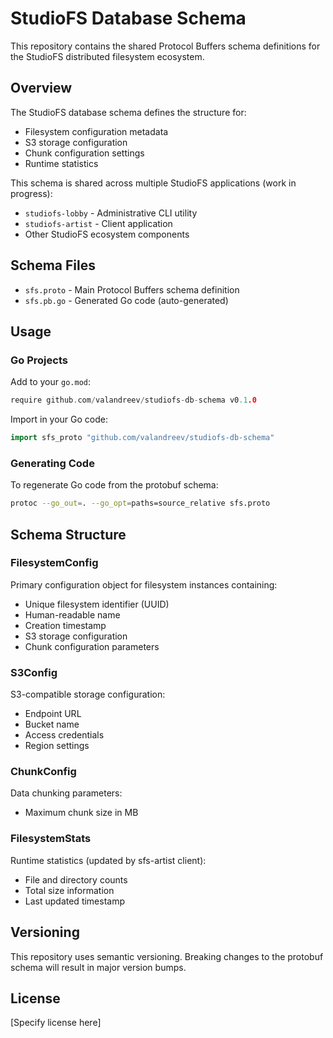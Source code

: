 # StudioFS Database Schema

This repository contains the shared Protocol Buffers schema definitions for the StudioFS distributed filesystem ecosystem.

## Overview

The StudioFS database schema defines the structure for:
- Filesystem configuration metadata
- S3 storage configuration
- Chunk configuration settings
- Runtime statistics

This schema is shared across multiple StudioFS applications (work in progress):
- `studiofs-lobby` - Administrative CLI utility 
- `studiofs-artist` - Client application
- Other StudioFS ecosystem components

## Schema Files

- `sfs.proto` - Main Protocol Buffers schema definition
- `sfs.pb.go` - Generated Go code (auto-generated)

## Usage

### Go Projects

Add to your `go.mod`:
```go
require github.com/valandreev/studiofs-db-schema v0.1.0
```

Import in your Go code:
```go
import sfs_proto "github.com/valandreev/studiofs-db-schema"
```

### Generating Code

To regenerate Go code from the protobuf schema:

```bash
protoc --go_out=. --go_opt=paths=source_relative sfs.proto
```

## Schema Structure

### FilesystemConfig
Primary configuration object for filesystem instances containing:
- Unique filesystem identifier (UUID)
- Human-readable name
- Creation timestamp
- S3 storage configuration
- Chunk configuration parameters

### S3Config
S3-compatible storage configuration:
- Endpoint URL
- Bucket name
- Access credentials
- Region settings

### ChunkConfig
Data chunking parameters:
- Maximum chunk size in MB

### FilesystemStats
Runtime statistics (updated by sfs-artist client):
- File and directory counts
- Total size information
- Last updated timestamp

## Versioning

This repository uses semantic versioning. Breaking changes to the protobuf schema will result in major version bumps.

## License

[Specify license here]
